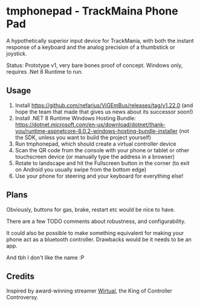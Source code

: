 # tmphonepad - TrackMaina Phone Pad
A hypothetically superior input device for TrackMania, with both the instant response of a keyboard and the analog precision of a thumbstick or joystick.

Status: Prototype v1, very bare bones proof of concept. Windows only, requires .Net 8 Runtime to run.

## Usage

1. Install https://github.com/nefarius/ViGEmBus/releases/tag/v1.22.0 (and hope the team that made that gives us news about its successor soon!)
2. Install .NET 8 Runtime Windows Hosting Bundle: https://dotnet.microsoft.com/en-us/download/dotnet/thank-you/runtime-aspnetcore-8.0.2-windows-hosting-bundle-installer (not the SDK, unless you want to build the project yourself)
2. Run tmphonepad, which should create a virtual controller device
3. Scan the QR code from the console with your phone or tablet or other touchscreen device (or manually type the address in a browser)
4. Rotate to landscape and hit the Fullscreen button in the corner (to exit on Android you usually swipe from the bottom edge)
5. Use your phone for steering and your keyboard for everything else!

## Plans
Obviously, buttons for gas, brake, restart etc would be nice to have.

There are a few TODO comments about robustness, and configurability.

It could also be possible to make something equivalent for making your phone act as a bluetooth controller. Drawbacks would be it needs to be an app.

And tbh I don't like the name :P

## Credits

Inspired by award-winning streamer [Wirtual](https://www.twitch.tv/wirtual), the King of Controller Controversy. 
